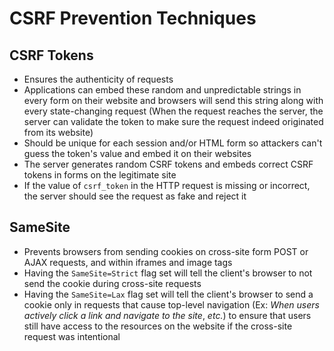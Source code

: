 # CSRF Prevention Techniques

## CSRF Tokens

* Ensures the authenticity of requests
* Applications can embed these random and unpredictable strings in every form on their website and browsers will send this string along with every state-changing request (When the request reaches the server, the server can validate the token to make sure the request indeed originated from its website)
* Should be unique for each session and/or HTML form so attackers can't guess the token's value and embed it on their websites
* The server generates random CSRF tokens and embeds correct CSRF tokens in forms on the legitimate site
* If the value of `csrf_token` in the HTTP request is missing or incorrect, the server should see the request as fake and reject it

## SameSite

* Prevents browsers from sending cookies on cross-site form POST or AJAX requests, and within iframes and image tags
* Having the `SameSite=Strict` flag set will tell the client's browser to not send the cookie during cross-site requests
* Having the `SameSite=Lax` flag set will tell the client's browser to send a cookie only in requests that cause top-level navigation (Ex: *When users actively click a link and navigate to the site*, *etc.*) to ensure that users still have access to the resources on the website if the cross-site request was intentional 
